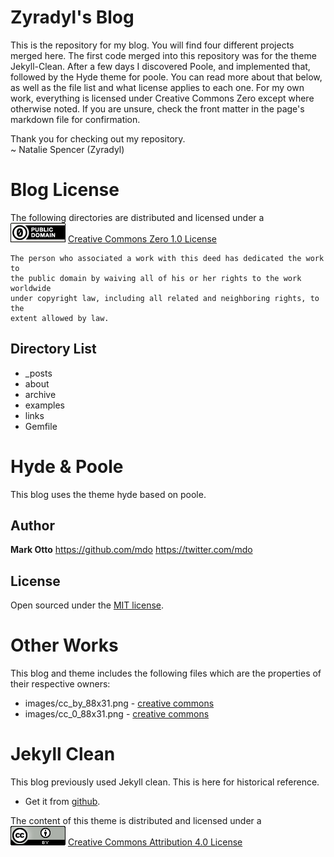 # Zyradyl's Blog #
This is the repository for my blog. You will find four different projects merged
here. The first code merged into this repository was for the theme Jekyll-Clean.
After a few days I discovered Poole, and implemented that, followed by the Hyde
theme for poole. You can read more about that below, as well as the file list
and what license applies to each one. For my own work, everything is licensed
under Creative Commons Zero except where otherwise noted. If you are unsure,
check the front matter in the page's markdown file for confirmation.

Thank you for checking out my repository.  
~ Natalie Spencer (Zyradyl)

# Blog License #
The following directories are distributed and licensed under a  
![CC0 License Badge](/images/cc_0_88x31.png)
[Creative Commons Zero 1.0 License](https://creativecommons.org/publicdomain/zero/1.0/legalcode)

    The person who associated a work with this deed has dedicated the work to
    the public domain by waiving all of his or her rights to the work worldwide
    under copyright law, including all related and neighboring rights, to the
    extent allowed by law.

## Directory List ##
 * \_posts
 * about
 * archive
 * examples
 * links
 * Gemfile

# Hyde & Poole
This blog uses the theme hyde based on poole.

## Author
**Mark Otto**
<https://github.com/mdo>
<https://twitter.com/mdo>
## License
Open sourced under the [MIT license](LICENSE_hyde).

# Other Works #
This blog and theme includes the following files which are the properties of
their respective owners:
* images/cc_by_88x31.png - [creative commons](https://creativecommons.org)
* images/cc_0_88x31.png - [creative commons](https://creativecommons.org)

# Jekyll Clean #
This blog previously used Jekyll clean. This is here for historical reference.

* Get it from [github](https://github.com/scotte/jekyll-clean).

The content of this theme is distributed and licensed under a  
![License Badge](/images/cc_by_88x31.png)
[Creative Commons Attribution 4.0 License](https://creativecommons.org/licenses/by/4.0/legalcode)
